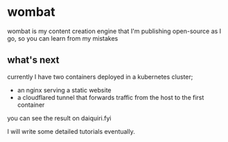 # wombat

wombat is my content creation engine that I'm publishing open-source as I go, so you can learn from my mistakes

## what's next

currently I have two containers deployed in a kubernetes cluster;
- an nginx serving a static website
- a cloudflared tunnel that forwards traffic from the host to the first container

you can see the result on daiquiri.fyi

I will write some detailed tutorials eventually.